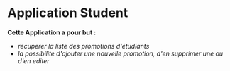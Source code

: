 # Application Student


**Cette Application a pour but :**  
* *recuperer la liste des promotions d'étudiants* 
* *la possibilite d'ajouter une nouvelle promotion, d'en supprimer une ou d'en editer* 
    

